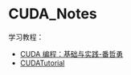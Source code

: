 # CUDA_Notes


学习教程：

- [CUDA 编程：基础与实践-番哲勇](https://github.com/brucefan1983/CUDA-Programming)
- [CUDATutorial](https://github.com/PaddleJitLab/CUDATutorial)